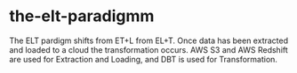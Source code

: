 # the-elt-paradigmm
The ELT pardigm shifts from ET+L from EL+T. Once data has been extracted and loaded to a cloud the transformation occurs. AWS S3 and AWS Redshift are used for Extraction and Loading, and DBT is used for Transformation.
